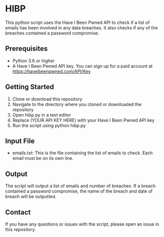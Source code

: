 # HIBP

This python script uses the Have I Been Pwned API to check if a list of emails has been involved in any data breaches. It also checks if any of the breaches contained a password compromise.

## Prerequisites

* Python 3.6 or higher
* A Have I Been Pwned API key. You can sign up for a paid account at https://haveibeenpwned.com/API/Key

## Getting Started

1.  Clone or download this repository
2.  Navigate to the directory where you cloned or downloaded the repository
3.  Open hibp.py in a text editor
4.  Replace (YOUR API KEY HERE) with your Have I Been Pwned API key
5.  Run the script using python hibp.py

## Input File

* emails.txt: This is the file containing the list of emails to check. Each email must be on its own line.

## Output

The script will output a list of emails and number of breaches. If a breach contained a password compromise, the name of the breach and date of breach will be outputted.

## Contact

If you have any questions or issues with the script, please open an issue in this repository.
